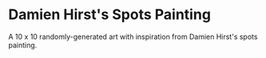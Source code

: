 # Damien Hirst's Spots Painting

A 10 x 10 randomly-generated art with inspiration from Damien Hirst's spots painting.
